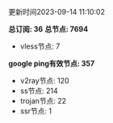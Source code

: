 更新时间2023-09-14 11:10:02

**总订阅: 36**
**总节点: 7694**
- vless节点: 7

**google ping有效节点: 357**
- v2ray节点: 120
- ss节点: 214
- trojan节点: 22
- ssr节点: 1
